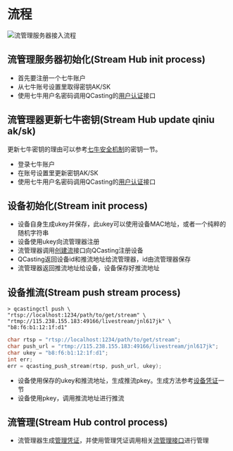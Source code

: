 # 流程

![流管理服务器接入流程](/v2/manage_workflow.png)

## 流管理服务器初始化(Stream Hub init process)

- 首先要注册一个七牛账户
- 从七牛账号设置里取得密钥AK/SK
- 使用七牛用户名密码调用QCasting的[用户认证](#yong-hu-ren-zheng)接口

## 流管理器更新七牛密钥(Stream Hub update qiniu ak/sk)

更新七牛密钥的理由可以参考[七牛安全机制](http://developer.qiniu.com/docs/v6/api/overview/security.html)的密钥一节。

- 登录七牛账户
- 在账号设置里更新密钥AK/SK
- 使用七牛用户名密码调用QCasting的[用户认证](#yong-hu-ren-zheng)接口

## 设备初始化(Stream init process)

- 设备自身生成ukey并保存，此ukey可以使用设备MAC地址，或者一个纯粹的随机字符串
- 设备使用ukey向流管理器注册
- 流管理器调用[创建流](#chuang-jian-liu)接口向QCasting注册设备
- QCasting返回设备id和推流地址给流管理器，id由流管理器保存
- 流管理器返回推流地址给设备，设备保存好推流地址

## 设备推流(Stream push stream process)

```shell
> qcastingctl push \
"rtsp://localhost:1234/path/to/get/stream" \
"rtmp://115.238.155.183:49166/livestream/jnl617jk" \
"b8:f6:b1:12:1f:d1"
```

```c
char rtsp = "rtsp://localhost:1234/path/to/get/stream";
char push_url = "rtmp://115.238.155.183:49166/livestream/jnl617jk";
char ukey = "b8:f6:b1:12:1f:d1";
int err;
err = qcasting_push_stream(rtsp, push_url, ukey);
```

- 设备使用保存的ukey和推流地址，生成推流pkey。生成方法参考[设备凭证](#she-bei-ping-zheng)一节
- 设备使用pkey，调用推流地址进行推流

## 流管理(Stream Hub control process)

- 流管理器生成[管理凭证](#guan-li-ping-zheng)，并使用管理凭证调用相关[流管理接口](#liu-guan-li-jie-kou)进行管理
